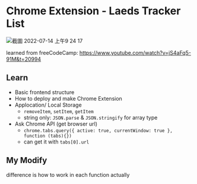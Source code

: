 # Chrome Extension - Laeds Tracker List

![截圖 2022-07-14 上午9 24 17](https://user-images.githubusercontent.com/73010572/178867155-10cbceb8-a688-4cf0-9239-0e1e9bb4ff5e.png)

learned from freeCodeCamp: https://www.youtube.com/watch?v=jS4aFq5-91M&t=20994

## Learn

- Basic frontend structure
- How to deploy and make Chrome Extension
- Applocation/ Local Storage
  - `removeItem`, `setItem`, `getItem`
  - string only: `JSON.parse` & `JSON.stringify` for array type
- Ask Chrome API (get browser url)
  - `chrome.tabs.query({ active: true, currentWindow: true }, function (tabs){})`
  - can get it with `tabs[0].url`
    <br>

## My Modify

difference is how to work in each function actually
